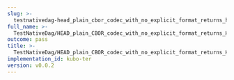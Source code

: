 ```yaml
---
slug: >-
  testnativedag-head_plain_cbor_codec_with_no_explicit_format_returns_http_200-header_content-length
full_name: >-
  TestNativeDag/HEAD_plain_CBOR_codec_with_no_explicit_format_returns_HTTP_200/Header_Content-Length
outcome: pass
title: >-
  TestNativeDag/HEAD_plain_CBOR_codec_with_no_explicit_format_returns_HTTP_200/Header_Content-Length
implementation_id: kubo-ter
version: v0.0.2
---
```


